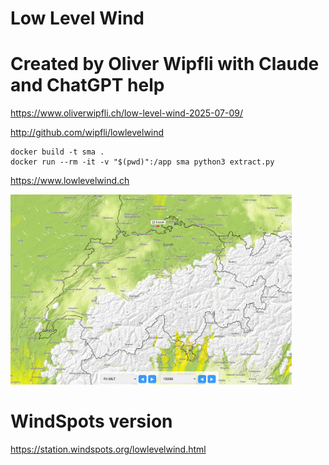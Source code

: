 # Low Level Wind
# Created by Oliver Wipfli with Claude and ChatGPT help 

https://www.oliverwipfli.ch/low-level-wind-2025-07-09/

http://github.com/wipfli/lowlevelwind

```
docker build -t sma .
docker run --rm -it -v "$(pwd)":/app sma python3 extract.py
```

https://www.lowlevelwind.ch

<img src="screenshot.png" width=450 />

# WindSpots version

https://station.windspots.org/lowlevelwind.html

